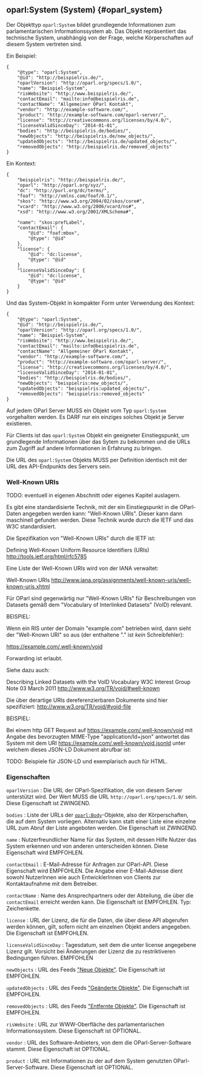 oparl:System (System)   {#oparl_system}
--------------------

Der Objekttyp `oparl:System` bildet grundlegende Informationen zum
parlamentarischen Informationssystem ab. Das Objekt repräsentiert
das technische System, unabhängig von der Frage, welche Körperschaften
auf diesem System vertreten sind.

Ein Beispiel:

~~~~~  {#system_ex1 .json}
{
    "@type": "oparl:System",
    "@id": "http://beispielris.de/",
    "oparlVersion": "http://oparl.org/specs/1.0/",
    "name": "Beispiel-System",
    "risWebsite": "http://www.beispielris.de/",
    "contactEmail": "mailto:info@beispielris.de",
    "contactName": "Allgemeiner OParl Kontakt",
    "vendor": "http://example-software.com/",
    "product": "http://example-software.com/oparl-server/",
    "license": "http://creativecommons.org/licenses/by/4.0/",
    "licenseValidSinceDay": "2014-01-01",
    "bodies": "http://beispielris.de/bodies/",
    "newObjects": "http://beispielris.de/new_objects/",
    "updatedObjects": "http://beispielris.de/updated_objects/",
    "removedObjects": "http://beispielris.de/removed_objects"
}
~~~~~

Ein Kontext:

~~~~~  {#system_ex_context .json}
{
    "beispielris": "http://beispielris.de/",
    "oparl": "http://oparl.org/xyz/",
    "dc": "http://purl.org/dc/terms/",
    "foaf": "http://xmlns.com/foaf/0.1/",
    "skos": "http://www.w3.org/2004/02/skos/core#",
    "vcard": "http://www.w3.org/2006/vcard/ns#",
    "xsd": "http://www.w3.org/2001/XMLSchema#",

    "name": "skos:prefLabel",
    "contactEmail": {
        "@id": "foaf:mbox",
        "@type": "@id"
    },
    "license": {
        "@id": "dc:license",
        "@type": "@id"
    }
    "licenseValidSinceDay": {
        "@id": "dc:license",
        "@type": "@id"
    }
}
~~~~~

Und das System-Objekt in kompakter Form unter Verwendung des Kontext:

~~~~~  {#system_ex2 .json}
{
    "@type": "oparl:System",
    "@id": "http://beispielris.de/",
    "oparlVersion": "http://oparl.org/specs/1.0/",
    "name": "Beispiel-System",
    "risWebsite": "http://www.beispielris.de/",
    "contactEmail": "mailto:info@beispielris.de",
    "contactName": "Allgemeiner OParl Kontakt",
    "vendor": "http://example-software.com/",
    "product": "http://example-software.com/oparl-server/",
    "license": "http://creativecommons.org/licenses/by/4.0/",
    "licenseValidSinceDay": "2014-01-01",
    "bodies": "http://beispielris.de/bodies/",
    "newObjects": "beispielris:new_objects/",
    "updatedObjects": "beispielris:updated_objects/",
    "removedObjects": "beispielris:removed_objects"
}
~~~~~

Auf jedem OParl Server MUSS ein Objekt vom Typ `oparl:System` vorgehalten
werden. Es DARF nur ein einziges solches Objekt je Server existieren.

Für Clients ist das `oparl:System` Objekt ein geeigneter Einstiegspunkt,
um grundlegende Informationen über das Sytem zu bekommen und die URLs
zum Zugriff auf andere Informationen in Erfahrung zu bringen.

Die URL des `oparl:System` Objekts MUSS per Definition identisch mit
der URL des API-Endpunkts des Servers sein.

### Well-Known URIs

TODO: eventuell in eigenen Abschnitt oder eigenes Kapitel auslagern.

Es gibt eine standardisierte Technik, mit der ein Einstiegspunkt in die OParl-Daten angegeben werden kann: "Well-Known URIs". Dieser kann dann maschinell gefunden werden. Diese Technik wurde durch die IETF und das W3C standardisiert.

Die Spezifikation von "Well-Known URIs" durch die IETF ist:

Defining Well-Known Uniform Resource Identifiers (URIs)
http://tools.ietf.org/html/rfc5785

Eine Liste der Well-Known URIs wird von der IANA verwaltet:

Well-Known URIs
http://www.iana.org/assignments/well-known-uris/well-known-uris.xhtml

Für OParl sind gegenwärtig nur "Well-Known URIs" für Beschreibungen von Datasets gemäß dem "Vocabulary of Interlinked Datasets" (VoID) relevant.

BEISPIEL:

Wenn ein RIS unter der Domain "example.com" betrieben wird, dann sieht der "Well-Known URI" so aus (der enthaltene "." ist _kein_ Schreibfehler):

https://example.com/.well-known/void

Forwarding ist erlaubt.

Siehe dazu auch:

Describing Linked Datasets with the VoID Vocabulary
W3C Interest Group Note 03 March 2011
http://www.w3.org/TR/void/#well-known

Die über derartige URIs dereferenzierbaren Dokumente sind hier spezifiziert:
http://www.w3.org/TR/void/#void-file

BEISPIEL:

Bei einem http GET Request auf https://example.com/.well-known/void mit Angabe des bevorzugten MIME-Type "application/ld+json" antwortet das System mit dem URI https://example.com/.well-known/void.jsonld unter welchem dieses JSON-LD Dokument abrufbar ist:

TODO: Beispiele für JSON-LD und exemplarisch auch für HTML.

### Eigenschaften

`oparlVersion`
:   Die URL der OParl-Spezifikation, die von diesem Server unterstützt 
    wird. Der Wert MUSS die URL `http://oparl.org/specs/1.0/` sein.
    Diese Eigenschaft ist ZWINGEND.

`bodies`
:   Liste der URLs der [`oparl:Body`](#oparl_body)-Objekte, also der 
    Körperschaften, die auf dem System vorliegen. Alternativ kann statt 
    einer Liste eine einzelne URL zum Abruf der Liste angeboten werden. 
    Die Eigenschaft ist ZWINGEND.

`name`
:   Nutzerfreundlicher Name für das System, mit dessen Hilfe Nutzer das
    System erkennen und von anderen unterscheiden können. Diese Eigenschaft
    wird EMPFOHLEN.

`contactEmail`
:   E-Mail-Adresse für Anfragen zur OParl-API. Diese Eigenschaft wird 
    EMPFOHLEN. Die Angabe einer E-Mail-Adresse dient sowohl NutzerInnen
    wie auch EntwicklerInnen von Clients zur Kontaktaufnahme mit dem
    Betreiber. 

`contactName`
:   Name des Ansprechpartners oder der Abteilung, die über die `contactEmail`
    erreicht werden kann. Die Eigenschaft ist EMPFOHLEN. Typ: Zeichenkette.

`license`
:   URL der Lizenz, die für die Daten, die über diese API abgerufen werden
    können, gilt, sofern nicht am einzelnen Objekt anders angegeben.
    Die Eigenschaft ist EMPFOHLEN.

`licenseValidSinceDay`
:   Tagesdatum, seit dem die unter license angegebene Lizenz gilt.
    Vorsicht bei Änderungen der Lizenz die zu restriktiveren Bedingungen führen.
    EMPFOHLEN

`newObjects`
:   URL des Feeds ["Neue Objekte"](#feed_neue_objekte). Die Eigenschaft ist 
    EMPFOHLEN.

`updatedObjects`
:   URL des Feeds ["Geänderte Objekte"](#feed_geaenderte_objekte). Die 
    Eigenschaft ist EMPFOHLEN.

`removedObjects`
:   URL des Feeds ["Entfernte Objekte"](#feed_entfernte_objekte). Die 
    Eigenschaft ist EMPFOHLEN.

`risWebsite`
:   URL zur WWW-Oberfläche des parlamentarischen Informationssystem.
    Diese Eigenschaft ist OPTIONAL.

`vendor`
:   URL des Software-Anbieters, von dem die OParl-Server-Software stammt.
    Diese Eigenschaft ist OPTIONAL.

`product`
:   URL mit Informationen zu der auf dem System genutzten OParl-Server-Software.
    Diese Eigenschaft ist OPTIONAL.
